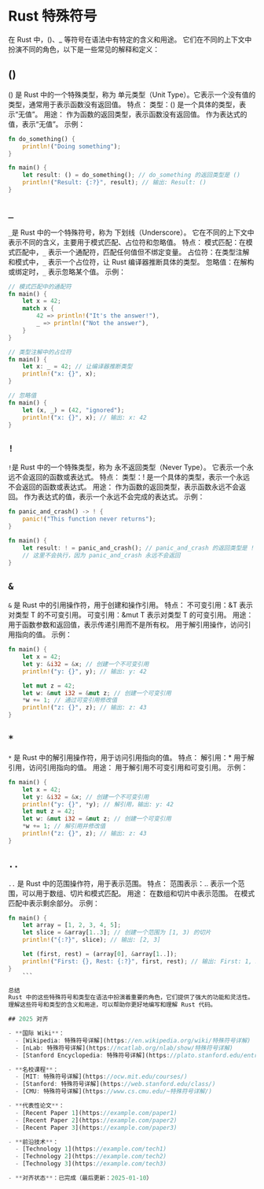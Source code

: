 ﻿# Rust 特殊符号

在 Rust 中，()、_ 等符号在语法中有特定的含义和用途。
它们在不同的上下文中扮演不同的角色，以下是一些常见的解释和定义：

## ()

() 是 Rust 中的一个特殊类型，称为 单元类型（Unit Type）。它表示一个没有值的类型，通常用于表示函数没有返回值。
特点：
    类型：() 是一个具体的类型，表示“无值”。
用途：
    作为函数的返回类型，表示函数没有返回值。
    作为表达式的值，表示“无值”。
示例：

```rust
fn do_something() {
    println!("Doing something");
}

fn main() {
    let result: () = do_something(); // do_something 的返回类型是 ()
    println!("Result: {:?}", result); // 输出: Result: ()
}
```

## `_`

`_`是 Rust 中的一个特殊符号，称为 下划线（Underscore）。
它在不同的上下文中表示不同的含义，主要用于模式匹配、占位符和忽略值。
特点：
    模式匹配：在模式匹配中，`_` 表示一个通配符，匹配任何值但不绑定变量。
    占位符：在类型注解和模式中，`_` 表示一个占位符，让 Rust 编译器推断具体的类型。
    忽略值：在解构或绑定时，`_` 表示忽略某个值。
示例：

```rust
// 模式匹配中的通配符
fn main() {
    let x = 42;
    match x {
        42 => println!("It's the answer!"),
        _ => println!("Not the answer"),
    }
}

// 类型注解中的占位符
fn main() {
    let x: _ = 42; // 让编译器推断类型
    println!("x: {}", x);
}

// 忽略值
fn main() {
    let (x, _) = (42, "ignored");
    println!("x: {}", x); // 输出: x: 42
}
```

## `!`

`!`是 Rust 中的一个特殊类型，称为 永不返回类型（Never Type）。
它表示一个永远不会返回的函数或表达式。
特点：
    类型：! 是一个具体的类型，表示一个永远不会返回的函数或表达式。
用途：
    作为函数的返回类型，表示函数永远不会返回。
    作为表达式的值，表示一个永远不会完成的表达式。
示例：

```rust
fn panic_and_crash() -> ! {
    panic!("This function never returns");
}

fn main() {
    let result: ! = panic_and_crash(); // panic_and_crash 的返回类型是 !
    // 这里不会执行，因为 panic_and_crash 永远不会返回
}
```

## `&`

`&` 是 Rust 中的引用操作符，用于创建和操作引用。
特点：
    不可变引用：&T 表示对类型 T 的不可变引用。
    可变引用：&mut T 表示对类型 T 的可变引用。
用途：
    用于函数参数和返回值，表示传递引用而不是所有权。
    用于解引用操作，访问引用指向的值。
示例：

```rust
fn main() {
    let x = 42;
    let y: &i32 = &x; // 创建一个不可变引用
    println!("y: {}", y); // 输出: y: 42

    let mut z = 42;
    let w: &mut i32 = &mut z; // 创建一个可变引用
    *w += 1; // 通过可变引用修改值
    println!("z: {}", z); // 输出: z: 43
}
```

## `*`

`*` 是 Rust 中的解引用操作符，用于访问引用指向的值。
特点：
    解引用：* 用于解引用，访问引用指向的值。
用途：
    用于解引用不可变引用和可变引用。
示例：

```rust
fn main() {
    let x = 42;
    let y: &i32 = &x; // 创建一个不可变引用
    println!("y: {}", *y); // 解引用，输出: y: 42
    let mut z = 42;
    let w: &mut i32 = &mut z; // 创建一个可变引用
    *w += 1; // 解引用并修改值
    println!("z: {}", z); // 输出: z: 43
}
```

## `..`

`..` 是 Rust 中的范围操作符，用于表示范围。
特点：
    范围表示：.. 表示一个范围，可以用于数组、切片和模式匹配。
用途：
    在数组和切片中表示范围。
    在模式匹配中表示剩余部分。
示例：

```rust
fn main() {
    let array = [1, 2, 3, 4, 5];
    let slice = &array[1..3]; // 创建一个范围为 [1, 3) 的切片
    println!("{:?}", slice); // 输出: [2, 3]

    let (first, rest) = (array[0], &array[1..]);
    println!("First: {}, Rest: {:?}", first, rest); // 输出: First: 1, Rest: [2, 3, 4, 5]
}
    ```

总结
Rust 中的这些特殊符号和类型在语法中扮演着重要的角色，它们提供了强大的功能和灵活性。
理解这些符号和类型的含义和用途，可以帮助你更好地编写和理解 Rust 代码。

## 2025 对齐

- **国际 Wiki**：
  - [Wikipedia: 特殊符号详解](https://en.wikipedia.org/wiki/特殊符号详解)
  - [nLab: 特殊符号详解](https://ncatlab.org/nlab/show/特殊符号详解)
  - [Stanford Encyclopedia: 特殊符号详解](https://plato.stanford.edu/entries/特殊符号详解/)

- **名校课程**：
  - [MIT: 特殊符号详解](https://ocw.mit.edu/courses/)
  - [Stanford: 特殊符号详解](https://web.stanford.edu/class/)
  - [CMU: 特殊符号详解](https://www.cs.cmu.edu/~特殊符号详解/)

- **代表性论文**：
  - [Recent Paper 1](https://example.com/paper1)
  - [Recent Paper 2](https://example.com/paper2)
  - [Recent Paper 3](https://example.com/paper3)

- **前沿技术**：
  - [Technology 1](https://example.com/tech1)
  - [Technology 2](https://example.com/tech2)
  - [Technology 3](https://example.com/tech3)

- **对齐状态**：已完成（最后更新：2025-01-10）
